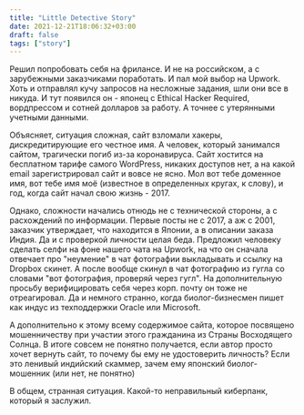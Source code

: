 ```yaml
---
title: "Little Detective Story"
date: 2021-12-21T18:06:32+03:00
draft: false
tags: ["story"]
---
```


Решил попробовать себя на фрилансе. И не на российском, а с зарубежными заказчиками поработать. И пал мой выбор на Upwork.
Хоть и отправлял кучу запросов на несложные задания, шли они все в никуда. И тут появился он - японец с Ethical Hacker Required, вордпрессом и сотней долларов за работу. А точнее с утерянными учетными данными.
<!--more-->
Объясняет, ситуация сложная, сайт взломали хакеры, дискредитирующие его честное имя. А человек, который занимался сайтом, трагически погиб из-за коронавируса. Сайт хостится на бесплатном тарифе самого WordPress, никаких доступов нет, а на какой email зарегистрировал сайт и вовсе не ясно. Мол вот тебе доменное имя, вот тебе имя моё (известное в определенных кругах, к слову), и год, когда сайт начал свою жизнь - 2017.

Однако, сложности начались отнюдь не с технической стороны, а с расхождений по информации. Первые посты не с 2017, а аж с 2001, заказчик утверждает, что находится в Японии, а в описании заказа Индия. Да и с проверкой личности целая беда. Предложил человеку сделать селфи на фоне нашего чата на Upwork, на что он сначала отвечает про "неумение" в чат фотографии выкладывать и ссылку на Dropbox скинет. А после вообще скинул в чат фотографию из гугла со словами "вот фотография, проверяй через гугл". На дополнительную просьбу верифицировать себя через корп. почту он тоже не отреагировал.
Да и немного странно, когда биолог-бизнесмен пишет как индус из техподдержки Oracle или Microsoft.

А дополнительно к этому всему содержимое сайта, которое посвящено мошенничеству при участии этого гражданина из Страны Восходящего Солнца.
В итоге совсем не понятно получается, если автор просто хочет вернуть сайт, то почему бы ему не удостоверить личность?
Если это ленивый индийский скаммер, зачем ему японский биолог-мошенник (или нет, не понятно)

В общем, странная ситуация. Какой-то неправильный киберпанк, который я заслужил.
